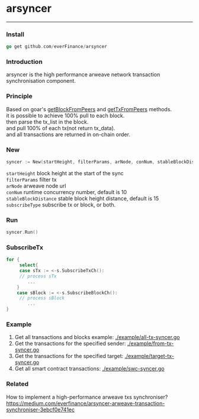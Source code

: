 # arsyncer

---
### Install
```go
go get github.com/everFinance/arsyncer
```

### Introduction
arsyncer is the high performance arweave network transaction synchronisation component.

### Principle
Based on goar's [getBlockFromPeers](https://github.com/everFinance/goar/blob/main/client_broadcast.go#L55) and [getTxFromPeers](https://github.com/everFinance/goar/blob/main/client_broadcast.go#L75) methods.    
it is possible to achieve 100% pull to each block.   
then parse the tx_list in the block.   
and pull 100% of each tx(not return tx_data).   
and all transactions are returned in on-chain order.    

### New
```go
syncer := New(startHeight, filterParams, arNode, conNum, stableBlockDistance, subscribeType)
```
`startHeight` block height at the start of the sync   
`filterParams` filter tx   
`arNode` arweave node url   
`conNum` runtime concurrency number, default is 10   
`stableBlockDistance` stable block height distance, default is 15
`subscribeType` subscribe tx or block, or both.

### Run
```go
syncer.Run()
```

### SubscribeTx
```go
for {
     select{
	 case sTx := <-s.SubscribeTxCh():
	 // process sTx
	    ...
    }
	case sBlock := <-s.SubscribeBlockCh():
	 // process sBlock
	    ...
}
```


### Example
1. Get all transactions and blocks example: [./example/all-tx-syncer.go](https://github.com/everFinance/ar-syncer/blob/v1.0.0/example/all-tx-syncer.go)
2. Get the transactions for the specified sender: [./example/from-tx-syncer.go](https://github.com/everFinance/ar-syncer/blob/v1.0.0/example/from-tx-syncer.go)
3. Get the transactions for the specified target: [./example/target-tx-syncer.go](https://github.com/everFinance/ar-syncer/blob/v1.0.0/example/target-tx-syncer.go)
4. Get all smart contract transactions: [./example/swc-syncer.go](https://github.com/everFinance/ar-syncer/blob/v1.0.0/example/swc-syncer.go)

### Related
How to implement a high-performance arweave txs synchroniser?   
https://medium.com/everfinance/arsyncer-arweave-transaction-synchroniser-3ebcf0e741ec
